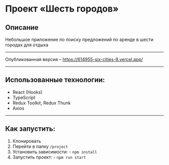 # Проект «Шесть городов»

## Описание

Небольшое приложение по поиску предложений по аренде в шести городах для отдыха

---

Опубликованная версия – https://614955-six-cities-9.vercel.app/

---

## Использованные технологии:

- React (Hooks)
- TypeScript
- Redux Toolkit, Redux Thunk
- Axios

---

## Как запустить:

1. Клонировать
2. Перейти в папку `/project`
3. Установить зависимости: - `npm install`
4. Запустить проект: - `npm run start`
